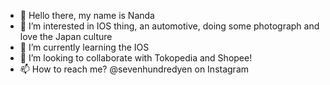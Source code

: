 - 👋 Hello there, my name is Nanda
- 👀 I’m interested in IOS thing, an automotive, doing some photograph and love the Japan culture
- 🌱 I’m currently learning the IOS
- 💞️ I’m looking to collaborate with Tokopedia and Shopee!
- 📫 How to reach me? @sevenhundredyen on Instagram

<!---
rahmanandas/rahmanandas is a ✨ special ✨ repository because its `README.md` (this file) appears on your GitHub profile.
You can click the Preview link to take a look at your changes.
--->
